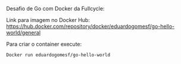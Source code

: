 Desafio de Go com Docker da Fullcycle:

Link para imagem no Docker Hub: https://hub.docker.com/repository/docker/eduardogomesf/go-hello-world/general

Para criar o container execute:
```
Docker run eduardogomesf/go-hello-world 
```
